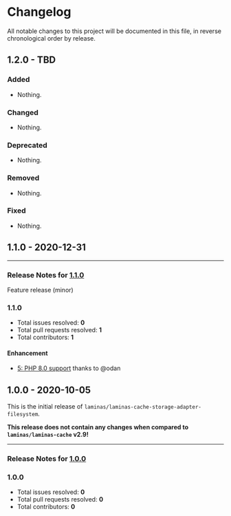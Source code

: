 # Changelog

All notable changes to this project will be documented in this file, in reverse chronological order by release.

## 1.2.0 - TBD

### Added

- Nothing.

### Changed

- Nothing.

### Deprecated

- Nothing.

### Removed

- Nothing.

### Fixed

- Nothing.

## 1.1.0 - 2020-12-31


-----

### Release Notes for [1.1.0](https://github.com/laminas/laminas-cache-storage-adapter-filesystem/milestone/3)

Feature release (minor)

### 1.1.0

- Total issues resolved: **0**
- Total pull requests resolved: **1**
- Total contributors: **1**

#### Enhancement

 - [5: PHP 8.0 support](https://github.com/laminas/laminas-cache-storage-adapter-filesystem/pull/5) thanks to @odan

## 1.0.0 - 2020-10-05

This is the initial release of `laminas/laminas-cache-storage-adapter-filesystem`.

 **This release does not contain any changes when compared to `laminas/laminas-cache` v2.9!** 



-----

### Release Notes for [1.0.0](https://github.com/laminas/laminas-cache-storage-adapter-filesystem/milestone/1)



### 1.0.0

- Total issues resolved: **0**
- Total pull requests resolved: **0**
- Total contributors: **0**

